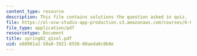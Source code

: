 ```yaml
---
content_type: resource
description: This file contains solutions the question asked in quiz.
file: https://ol-ocw-studio-app-production.s3.amazonaws.com/courses/6-042j-mathematics-for-computer-science-fall-2005/e88961a250a83921855680aeda0c0b0e_spring02_q1sol.pdf
file_type: application/pdf
resourcetype: Document
title: spring02_q1sol.pdf
uid: e88961a2-50a8-3921-8556-80aeda0c0b0e
---
```

